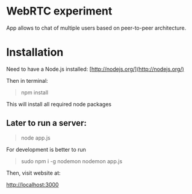 # WebRTC experiment

App allows to chat of multiple users
based on peer-to-peer architecture.

# Installation

Need to have a Node.js installed:
[http://nodejs.org/](http://nodejs.org/)

Then in terminal:

> npm install

This will install all required node packages

Later to run a server:
------

> node app.js

For development is better to run

> sudo npm i -g nodemon
> nodemon app.js

Then, visit website at:

[http://localhost:3000](http://localhost:3000)


